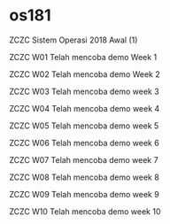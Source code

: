 # os181
ZCZC Sistem Operasi 2018 Awal (1)

ZCZC W01 Telah mencoba demo Week 1

ZCZC W02 Telah mencoba demo Week 2

ZCZC W03 Telah mencoba demo week 3

ZCZC W04 Telah mencoba demo week 4

ZCZC W05 Telah mencoba demo week 5

ZCZC W06 Telah mencoba demo week 6

ZCZC W07 Telah mencoba demo week 7

ZCZC W08 Telah mencoba demo week 8

ZCZC W09 Telah mencoba demo week 9

ZCZC W10 Telah mencoba demo week 10

